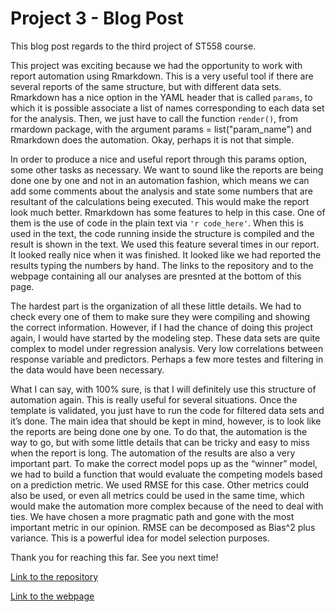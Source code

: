 

# Project 3 - Blog Post

This blog post regards to the third project of ST558 course.

This project was exciting because we had the opportunity to work with report automation using Rmarkdown. This is a very useful tool if there are several reports of the same structure, but with different data sets. Rmarkdown has a nice option in the YAML header that is called `params`, to which it is possible associate a list of names corresponding to each data set for the analysis. Then, we just have to call the function `render()`, from rmardown package, with the argument params = list("param_name") and Rmarkdown does the automation. Okay, perhaps it is not that simple.

In order to produce a nice and useful report through this params option, some other tasks as necessary. We want to sound like the reports are being done one by one and not in an automation fashion, which means we can add some comments about the analysis and state some numbers that are resultant of the calculations being executed. This would make the report look much better. Rmarkdown has some features to help in this case. One of them is the use of code in the plain text via `'r code_here'`. When this is used in the text, the code running inside the structure is compiled and the result is shown in the text. We used this feature several times in our report. It looked really nice when it was finished. It looked like we had reported the results typing the numbers by hand. The links to the repository and to the webpage containing all our analyses are presnted at the bottom of this page.

The hardest part is the organization of all these little details. We had to check every one of them to make sure they were compiling and showing the correct information. However, if I had the chance of doing this project again, I would have started by the modeling step. These data sets are quite complex to model under regression analysis. Very low correlations between response variable and predictors. Perhaps a few more testes and filtering in the data would have been necessary.

What I can say, with 100% sure, is that I will definitely use this structure of automation again. This is really useful for several situations. Once the template is validated, you just have to run the code for filtered data sets and it’s done. The main idea that should be kept in mind, however, is to look like the reports are being done one by one. To do that, the automation is the way to go, but with some little details that can be tricky and easy to miss when the report is long. The automation of the results are also a very important part. To make the correct model pops up as the “winner” model, we had to build a function that would evaluate the competing models based on a prediction metric. We used RMSE for this case. Other metrics could also be used, or even all metrics could be used in the same time, which would make the automation more complex because of the need to deal with ties. We have chosen a more pragmatic path and gone with the most important metric in our opinion. RMSE can be decomposed as Bias^2 plus variance. This is a powerful idea for model selection purposes.

Thank you for reaching this far. See you next time!

[Link to the repository](https://github.com/kbelkna/Project3)

[Link to the webpage](https://kbelkna.github.io/Project3/)



